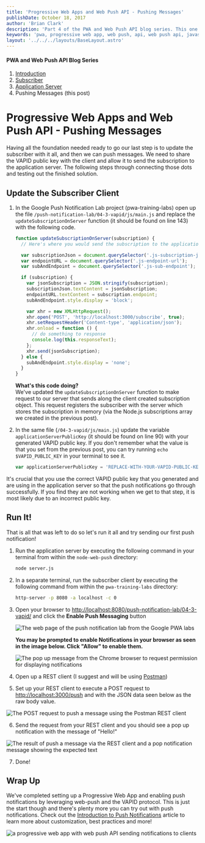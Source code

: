 ```yaml
---
title: 'Progressive Web Apps and Web Push API - Pushing Messages'
publishDate: October 18, 2017
author: 'Brian Clark'
description: 'Part 4 of the PWA and Web Push API blog series. This one covers how to push messages to clients.'
keywords: 'pwa, progressive web app, web push, api, web push api, javascript, node.js, node, nodejs'
layout: '../../../layouts/BaseLayout.astro'
---
```


#### PWA and Web Push API Blog Series

1. [Introduction](/2017/06/15/pwa-web-push)
2. [Subscriber](/2017/08/04/pwa-web-push-2)
3. [Application Server](/2017/08/22/pwa-web-push-3)
4. Pushing Messages (this post)

# Progressive Web Apps and Web Push API - Pushing Messages

Having all the foundation needed ready to go our last step is to update the subscriber with it all, and then we can push messages. We need to share the VAPID public key with the client and allow it to send the subscription to the application server. The following steps through connecting those dots and testing out the finished solution.

## Update the Subscriber Client

1. In the Google Push Notification Lab project (pwa-training-labs) open up the file `/push-notification-lab/04-3-vapid/js/main.js` and replace the `updateSubscriptionOnServer` function (it should be found on line 143) with the following code.

   ```javascript
   function updateSubscriptionOnServer(subscription) {
     // Here's where you would send the subscription to the application server

     var subscriptionJson = document.querySelector('.js-subscription-json');
     var endpointURL = document.querySelector('.js-endpoint-url');
     var subAndEndpoint = document.querySelector('.js-sub-endpoint');

     if (subscription) {
       var jsonSubscription = JSON.stringify(subscription);
       subscriptionJson.textContent = jsonSubscription;
       endpointURL.textContent = subscription.endpoint;
       subAndEndpoint.style.display = 'block';

       var xhr = new XMLHttpRequest();
       xhr.open('POST', 'http://localhost:3000/subscribe', true);
       xhr.setRequestHeader('Content-type', 'application/json');
       xhr.onload = function () {
         // do something to response
         console.log(this.responseText);
       };
       xhr.send(jsonSubscription);
     } else {
       subAndEndpoint.style.display = 'none';
     }
   }
   ```

   <b>What's this code doing?</b><br/>
   We've updated the `updateSubscriptionOnServer` function to make request to our server that sends along the client created subscription object. This request registers the subscriber with the server which stores the subscription in memory (via the Node.js subscriptions array we created in the previous post).

2. In the same file (`/04-3-vapid/js/main.js`) update the variable `applicationServerPublicKey` (it should be found on line 90) with your generated VAPID public key. If you don't remember what the value is that you set from the previous post, you can try running `echo $VAPID_PUBLIC_KEY` in your terminal to see it.

   ```javascript
   var applicationServerPublicKey = 'REPLACE-WITH-YOUR-VAPID-PUBLIC-KEY';
   ```

It's crucial that you use the correct VAPID public key that you generated and are using in the application server so that the push notifications go through successfully. If you find they are not working when we get to that step, it is most likely due to an incorrect public key.

## Run It!

That is all that was left to do so let's run it all and try sending our first push notification!

1. Run the application server by executing the following command in your terminal from within the `node-web-push` directory:

   ```bash
   node server.js
   ```

2. In a separate terminal, run the subscriber client by executing the following command from within the `pwa-training-labs` directory:

   ```bash
   http-server -p 8080 -a localhost -c 0
   ```

3. Open your browser to [http://localhost:8080/push-notification-lab/04-3-vapid/](http://localhost:8080/push-notification-lab/04-3-vapid/) and click the **Enable Push Messaging** button

   <img class="post-image" src="/assets/old-posts/img/pwa-web-push-2/google-pwa-lab-push-notification.png" alt="The web page of the push notification lab from the Google PWA labs">

   **You may be prompted to enable Notifications in your browser as seen in the image below. Click "Allow" to enable them.**

   <img class="post-image" src="/assets/old-posts/img/pwa-web-push-4/enable-notifications-in-browser.png" alt="The pop up message from the Chrome browser to request permission for displaying notifications">

4. Open up a REST client (I suggest and will be using [Postman](https://www.getpostman.com/))

5. Set up your REST client to execute a POST request to [http://localhost:3000/push](http://localhost:3000/push) and with the JSON data seen below as the raw body value.

<img class="post-image" src="/assets/old-posts/img/pwa-web-push-4/sending-push-message-postman.png" alt="The POST request to push a message using the Postman REST client">

6. Send the request from your REST client and you should see a pop up notification with the message of "Hello!"

<img class="post-image" src="/assets/old-posts/img/pwa-web-push-4/push-message-result.png" alt="The result of push a message via the REST client and a pop notification message showing the expected text">

7. Done!

## Wrap Up

We've completed setting up a Progressive Web App and enabling push notifications by leveraging web-push and the VAPID protocol. This is just the start though and there's plenty more you can try out with push notifications. Check out the [Introduction to Push Notifications](https://developers.google.com/web/ilt/pwa/introduction-to-push-notifications) article to learn more about customization, best practices and more!

<img class="post-image" src="/assets/old-posts/img/pwa-web-push/result-animation.gif" alt="a progressive web app with web push API sending notifications to clients">
